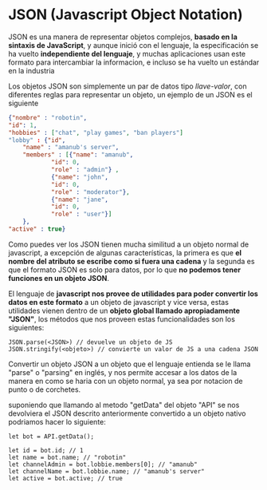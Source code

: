 # JSON (Javascript Object Notation)
JSON es una manera de representar objetos complejos, **basado en la sintaxis de JavaScript**, y aunque inició con el lenguaje, la especificación se ha vuelto **independiente del lenguaje**, y muchas aplicaciones usan este formato para intercambiar la informacion, e incluso se ha vuelto un estándar en la industria

Los objetos JSON son simplemente un par de datos tipo *llave-valor*, con diferentes reglas para representar un objeto, un ejemplo de un JSON es el siguiente

```json
{"nombre" : "robotin",
"id": 1,
"hobbies" : ["chat", "play games", "ban players"]
"lobby" : {"id",
	"name" : "amanub's server",
	"members" : [{"name": "amanub",
			"id": 0,
			"role" : "admin"} ,
			{"name": "john",
			"id": 0,
			"role" : "moderator"},
			{"name": "jane",
			"id": 0,
			"role" : "user"}]
	},
"active" : true}
```
Como puedes ver los JSON tienen mucha similitud a un objeto normal de javascript, a excepción de algunas características, la primera es que **el nombre del atributo se escribe como si fuera una cadena** y la segunda es que el formato JSON es solo para datos, por lo que **no podemos tener funciones en un objeto JSON**.

El lenguaje de **javascript nos provee de utilidades para poder convertir los datos en este formato** a un objeto de javascript y vice versa, estas utilidades vienen dentro de un **objeto global llamado apropiadamente "JSON"**, los métodos que nos proveen estas funcionalidades son los siguientes:

```
JSON.parse(<JSON>) // devuelve un objeto de JS
JSON.stringify(<objeto>) // convierte un valor de JS a una cadena JSON
```
Convertir un objeto JSON a un objeto que el lenguaje entienda se le llama "parse" o "parsing" en inglés, y nos permite accesar a los datos de la manera en como se haria con un objeto normal, ya sea por notacion de punto o de corchetes.

suponiendo que llamando al metodo "getData" del objeto "API" se nos devolviera el JSON descrito anteriormente convertido a un objeto nativo podriamos hacer lo siguiente:

```JS
let bot = API.getData();

let id = bot.id; // 1
let name = bot.name; // "robotin"
let channelAdmin = bot.lobbie.members[0]; // "amanub"
let channelName = bot.lobbie.name; // "amanub's server"
let active = bot.active; // true
 
```